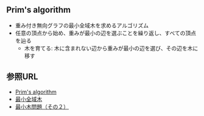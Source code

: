 ## Prim's algorithm

- 重み付き無向グラフの最小全域木を求めるアルゴリズム
- 任意の頂点から始め、重みが最小の辺を選ぶことを繰り返し、すべての頂点を辿る
  - 木を育てる: 木に含まれない辺から重みが最小の辺を選び、その辺を木に移す

## 参照URL

- [Prim's algorithm](https://en.wikipedia.org/wiki/Prim%27s_algorithm)
- [最小全域木](https://onlinejudge.u-aizu.ac.jp/courses/lesson/1/ALDS1/12/ALDS1_12_A)
- [最小木問題（その２）](http://www.dais.is.tohoku.ac.jp/~shioura/teaching/ad09/ad09-10.pdf)
